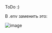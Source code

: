 ToDo :)

В .env заменить это: 

![image](https://github.com/user-attachments/assets/618dbb1d-8bb7-4a4b-9604-e63fb45696f5)
